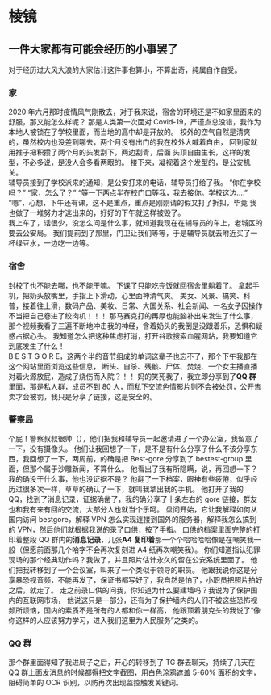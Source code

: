 # 棱镜

## 一件大家都有可能会经历的小事罢了

对于经历过大风大浪的大家估计这件事也算小，不算出奇，纯属自作自受。  

### 家

2020 年六月那时疫情风气刚散去，对于我来说，宿舍的环境还是不如家里面来的舒服，那又能怎么样呢？
那是人类第一次面对 Covid-19，严谨点总没错，我作为本地人被锁在了学校里面，而当地的高中却是开放的。
校外的空气自然是清爽的，虽然校内也没差到哪去，两个月没有出门的我在校外大喊着自由，
回到家就用推子把积攒了两个月的头发刮下，两边刮青，后面 头顶自由生长，这样的发型，不必多说，是没人会多看两眼的。
接下来，凝视着这个发型的，是公安机关。  
辅导员接到了学校派来的通知，是公安打来的电话，辅导员打给了我。
“你在学校吗？” “家，怎么了？” “等一下两点半在校门口等我，我去接你。学校这边....”
“嗯”，心想，下午还有课，这不是重点，重点是刚刚请的假又打了折扣，毕竟 我也做了一堆努力才逃出来的，好好的下午就这样被毁了。  
我上车了，话很少，没怎么问是什么事，就知道我现在在辅导员的车上，老城区的要去公安局。
我们提前到了那里，门卫让我们等等，于是辅导员就去附近买了一杯绿豆水，一边吃一边等。

### 宿舍

封校了也不能去哪，也不能干嘛。
下课了只能吃完饭就回宿舍里躺着了。
拿起手机，把奶头放嘴里，手指上下滑动，心里面神清气爽。
美女、风景、搞笑、科普，接着往上滑，数码产品、美妆、日常、大国关系、社会新闻、一名女子因操作不当把自己卷进了绞肉机！！！
那马赛克打的再厚也能脑补出来发生了什么事，那个视频我看了三遍不断地冲击我的神经，含着奶头的我倒是没跟着乐，恐惧和疑惑占据心头。
我知道怎么把这种焦虑打消，打开谷歌搜索血腥网站，我要知道它到底发生了什么！  
B E S T G O R E，这两个半的音节组成的单词这辈子也忘不了，那个下午我都在这个网站里面浏览这些信息，
断头、自杀、残骸、尸体、焚烧、一个女主播直播对着火源放屁，造成了烧伤而入院？！！
妈的笑死我了，我立即分享到了**QQ 群**里面，那是私人群，成员不到 80 人，而私下交流色情影片则不会被处罚，公开售卖才会被罚，我只是分享了链接，这是安全的。

### 警察局

个屁！警察叔叔很帅（），他们把我和辅导员一起邀请进了一个办公室，我留意了一下，没有摄像头。
他们让我回想了一下，是不是有什么分享了什么不该分享东西，我回想了一下，两周前，的确是把 Best-gore 分享到了 bestest-group 里面，但那个属于沙雕新闻，不算什么。
他看出了我有所隐瞒，说，再回想一下？我的确没干什么事，他也没证据不是？
他翻了一下档案，眼神有些疲倦，似乎经历过很多次一样，草草的确认了一下，就叫我拿出我的手机。
他打开了我的 QQ，找到了消息记录，证据确凿了，我的确分享了十条左右的 gore 链接，群友也和我有来有回的交流，大部分人也就当个乐呵。
盘问开始，它让我解释如何从国内访问 bestgore，解释 VPN 怎么实现连接到国外的服务器，解释我怎么搞到的 VPN，然后他们就根据我说的录了口供，按了手指。
口供的档案里面完整的打印着整段 QQ 群内的**消息记录**，几张**A4 复印着**那一个个哈哈哈哈像是在嘲笑我一般（但愿前面那几个哈字不会再次复刻进 A4 纸再次嘲笑我）。
你们知道指认犯罪现场的那个经典动作吗？我做了，并且照片估计永久的留在公安系统里面了。
他们把我转移到了一个会议室，叫来了一个类似于领导的职员。
他跟我说你这是分享暴恐视音频，不能再发了，保证书都写好了，我自然是怕了，小职员把照片拍好之后，就走了。
走之前录口供的问我，你知道为什么要建墙吗？我说为了保护国内的互联网市场，
他说这只是一部分，还有为了保护墙内的人们不被这些恐怖视频所烦恼，国内的素质不是所有的人都和你一样高，
他跟顶着朋克头的我说了“像你这样的人应该努力学习，进入我们这里为人民服务”之类的。

### QQ 群

那个群里面得知了我进局子之后，开心的转移到了 TG 群去聊天，持续了几天在 QQ 群上面发消息的时候都得把文字截图，用白色涂鸦遮盖 5-60% 面积的文字，阻碍简单的 OCR 识别，以防再次出现监控触发关键词。
